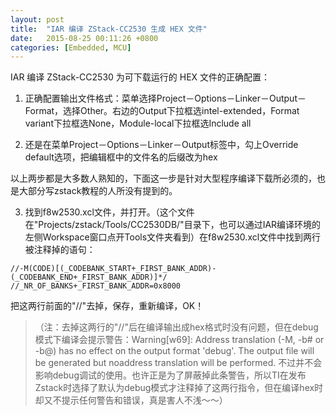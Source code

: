 ```yaml
---
layout: post
title:  "IAR 编译 ZStack-CC2530 生成 HEX 文件"
date:   2015-08-25 00:11:26 +0800
categories: [Embedded, MCU]
---
```


IAR 编译 ZStack-CC2530 为可下载运行的 HEX 文件的正确配置：

1. 正确配置输出文件格式：菜单选择Project－Options－Linker－Output－Format，选择Other。右边的Output下拉框选intel-extended，Format variant下拉框选None，Module-local下拉框选Include all

2. 还是在菜单Project－Options－Linker－Output标签中，勾上Override default选项，把编辑框中的文件名的后缀改为hex

以上两步都是大多数人熟知的，下面这一步是针对大型程序编译下载所必须的，也是大部分写zstack教程的人所没有提到的。

3. 找到f8w2530.xcl文件，并打开。（这个文件在"Projects/zstack/Tools/CC2530DB/"目录下，也可以通过IAR编译环境的左侧Workspace窗口点开Tools文件夹看到）在f8w2530.xcl文件中找到两行被注释掉的语句：

```
//-M(CODE)[(_CODEBANK_START+_FIRST_BANK_ADDR)-(_CODEBANK_END+_FIRST_BANK_ADDR)]*/
//_NR_OF_BANKS+_FIRST_BANK_ADDR=0x8000
```

把这两行前面的"//"去掉，保存，重新编译，OK！

> （注：去掉这两行的"//"后在编译输出成hex格式时没有问题，但在debug模式下编译会提示警告：Warning[w69]: Address translation (-M, -b# or -b@) has no effect on the output format 'debug'. The output file will be generated but noaddress translation will be performed. 不过并不会影响debug调试的使用。也许正是为了屏蔽掉此条警告，所以TI在发布Zstack时选择了默认为debug模式才注释掉了这两行指令，但在编译hex时却又不提示任何警告和错误，真是害人不浅～～）